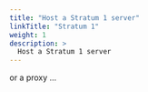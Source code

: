 ```yaml
---
title: "Host a Stratum 1 server"
linkTitle: "Stratum 1"
weight: 1
description: >
  Host a Stratum 1 server
---
```


or a proxy ...